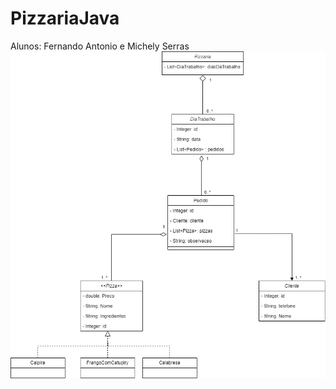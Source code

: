 # PizzariaJava
Alunos: Fernando Antonio e Michely Serras <br>
![alt text](https://github.com/nandoant/PizzariaJava/blob/main/DiagramaDeClasses%20(1).png?raw=true)
